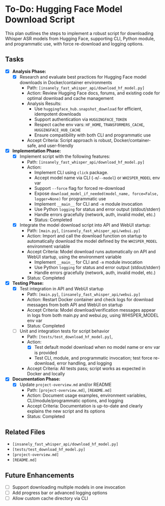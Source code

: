 # To-Do: Hugging Face Model Download Script

This plan outlines the steps to implement a robust script for downloading Whisper ASR models from Hugging Face, supporting CLI, Python module, and programmatic use, with force re-download and logging options.

## Tasks

- [x] **Analysis Phase:**
  - [x] Research and evaluate best practices for Hugging Face model downloads in Docker/container environments
    - Path: `[insanely_fast_whisper_api/download_hf_model.py]`
    - Action: Review Hugging Face docs, forums, and existing code for optimal download and cache management
    - Analysis Results:
      - Use `huggingface_hub.snapshot_download` for efficient, idempotent downloads
      - Support authentication via `HUGGINGFACE_TOKEN`
      - Respect cache env vars: `HF_HOME`, `TRANSFORMERS_CACHE`, `HUGGINGFACE_HUB_CACHE`
      - Ensure compatibility with both CLI and programmatic use
    - Accept Criteria: Script approach is robust, Docker/container-safe, and user-friendly

- [x] **Implementation Phase:**
  - [x] Implement script with the following features:
    - Path: `[insanely_fast_whisper_api/download_hf_model.py]`
    - Action:
      - Implement CLI using `click` package.
      - Accept model name via CLI (`-m`/`--model`) or `WHISPER_MODEL` env var
      - Support `--force` flag for forced re-download
      - Expose `download_model_if_needed(model_name, force=False, logger=None)` for programmatic use
      - Implement `__main__` for CLI and `-m` module invocation
      - Use Python `logging` for status and error output (stdout/stderr)
      - Handle errors gracefully (network, auth, invalid model, etc.)
      - Status: Completed
  - [x] Integrate the model download script into API and WebUI startup:
    - Path: `[main.py]`, `[insanely_fast_whisper_api/webui.py]`
    - Action: Import and call the download function on startup to automatically download the model defined by the `WHISPER_MODEL` environment variable
    - Accept Criteria: Model download runs automatically on API and WebUI startup, using the environment variable
      - Implement `__main__` for CLI and `-m` module invocation
      - Use Python `logging` for status and error output (stdout/stderr)
      - Handle errors gracefully (network, auth, invalid model, etc.)
    - Status: Completed

- [x] **Testing Phase:**
  - [x] Test integration in API and WebUI startup
    - Path: `[main.py]`, `[insanely_fast_whisper_api/webui.py]`
    - Action: Restart Docker container and check logs for download messages from both API and WebUI on startup
    - Accept Criteria: Model download/verification messages appear in logs from both main.py and webui.py, using WHISPER_MODEL env var
    - Status: Completed
  - [ ] Unit and integration tests for script behavior
    - Path: `[tests/test_download_hf_model.py]`,
    - Action:
      - [x] Test default model download when no model name or env var is provided
      - Test CLI, module, and programmatic invocation; test force re-download, error handling, and logging
    - Accept Criteria: All tests pass; script works as expected in Docker and locally

- [x] **Documentation Phase:**
  - [x] Update `project-overview.md` and/or README
    - Path: `[project-overview.md]`, `[README.md]`
    - Action: Document usage examples, environment variables, CLI/module/programmatic options, and logging
    - Accept Criteria: Documentation is up-to-date and clearly explains the new script and its options
    - Status: Completed

## Related Files

- `[insanely_fast_whisper_api/download_hf_model.py]`
- `[tests/test_download_hf_model.py]`
- `[project-overview.md]`
- `[README.md]`

## Future Enhancements

- [ ] Support downloading multiple models in one invocation
- [ ] Add progress bar or advanced logging options
- [ ] Allow custom cache directory via CLI
